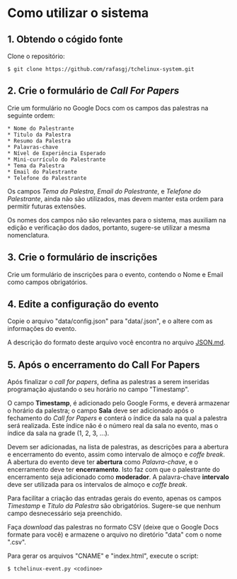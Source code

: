 Como utilizar o sistema
=======================

## 1. Obtendo o cógido fonte

Clone o repositório:

	$ git clone https://github.com/rafasgj/tchelinux-system.git

## 2. Crie o formulário de _Call For Papers_

Crie um formulário no Google Docs com os campos das palestras na
seguinte ordem:

	* Nome do Palestrante
	* Titulo da Palestra
	* Resumo da Palestra
	* Palavras-chave
	* Nível de Experiência Esperado
	* Mini-currículo do Palestrante
	* Tema da Palestra
	* Email do Palestrante
	* Telefone do Palestrante

Os campos *Tema da Palestra*, *Email do Palestrante*, e *Telefone do
Palestrante*, ainda não são utilizados, mas devem manter esta ordem para
permitir futuras extensões.

Os nomes dos campos não são relevantes para o sistema, mas auxiliam na
edição e verificação dos dados, portanto, sugere-se utilizar a mesma
nomenclatura.

## 3. Crie o formulário de inscrições

Crie um formulário de inscrições para o evento, contendo o Nome e Email
como campos obrigatórios.

## 4. Edite a configuração do evento

Copie o arquivo "data/config.json" para "data/<codinome>.json", e o
altere com as informações do evento.

A descrição do formato deste arquivo você encontra no arquivo
[JSON.md](JSON.md).

## 5. Após o encerramento do Call For Papers

Após finalizar o _call for papers_, defina as palestras a serem inseridas
programação ajustando o seu horário no campo "Timestamp".

O campo **Timestamp**, é adicionado pelo Google Forms, e deverá armazenar
o horário da palestra; o campo **Sala** deve ser adicionado após o
fechamento do _Call for Papers_ e conterá o índice da sala na qual a
palestra será realizada. Este índice não é o número real da sala no
evento, mas o índice da sala na grade (1, 2, 3, ...).

Devem ser adicionadas, na lista de palestras, as descrições para a
abertura e encerramento do evento, assim como intervalo de almoço e
_coffe break_. A abertura do evento deve ter **abertura** como
_Palavra-chave_, e o encerramento deve ter **encerramento**. Isto faz
com que o palestrante do encerramento seja adicionado como **moderador**.
A palavra-chave **intervalo** deve ser utilizada para os intervalos de
almoço e _coffe break_.

Para facilitar a criação das entradas gerais do evento, apenas os campos
_Timestamp_ e _Titulo da Palestra_ são obrigatórios. Sugere-se que nenhum
campo desnecessário seja preenchido.

Faça _download_ das palestras no formato CSV (deixe que o Google Docs
formate para você) e armazene o arquivo no diretório "data" com o nome
"<codinome>.csv".

Para gerar os arquivos "CNAME" e "index.html", execute o script:

	$ tchelinux-event.py <codinoe>
